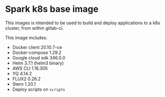 # Spark k8s base image

This images is intended to be used to build and deploy applications to a k8s cluster, from
within gitlab-ci.

This image includes:
 * Docker client 20.10.7-ce
 * Docker-compose 1.29.2
 * Google cloud sdk 346.0.0
 * Helm 3.7.1 (helm3 binary)
 * AWS CLI 1.16.305
 * YQ 4.14.2
 * FLUX2 0.26.2
 * Stern 1.20.1
 * Deploy scripts on `scripts`
